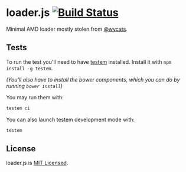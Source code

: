 loader.js [![Build Status](https://travis-ci.org/stefanpenner/loader.js.png?branch=master)](https://travis-ci.org/stefanpenner/loader.js)
=========

Minimal AMD loader mostly stolen from [@wycats](https://github.com/wycats).

## Tests

To run the test you'll need to have
[testem](https://github.com/airportyh/testem) installed. Install it with `npm
install -g testem`.

_(You'll also have to install the bower components, which you can do by running
`bower install`)_

You may run them with:
```bash
testem ci
```

You can also launch testem development mode with:
```bash
testem
```

## License

loader.js is [MIT Licensed](https://github.com/stefanpenner/loader.js/blob/master/LICENSE.md).

